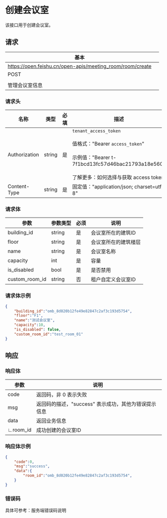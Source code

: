 # 创建会议室

该接口用于创建会议室。

## 请求
| 基本 |  |
| --- | --- |
| https://open.feishu.cn/open-apis/meeting_room/room/create |
| POST |
|  |
| 管理会议室信息 |


### 请求头
| 名称 | 类型 | 必填 | 描述 |
| --- | --- | --- | --- |
| Authorization | string | 是 | `tenant_access_token`<br> <br>值格式："Bearer `access_token`"<br><br>示例值："Bearer t-7f1bcd13fc57d46bac21793a18e560"<br> <br> 了解更多：如何选择与获取 access token |
| Content-Type | string | 是 | 固定值："application/json; charset=utf-8" |



### 请求体
| 参数       | 参数类型 | 必须 | 说明                                                         |
| ---------- | -------- | ---- | ------------------------------------------------------------ |
| building_id  | string      | 是   | 会议室所在的建筑ID |
| floor  | string      | 是   | 会议室所在的建筑楼层 |
| name | string   | 是   | 会议室名称 |
| capacity   | int   | 是   | 容量 |
| is_disabled     | bool   | 是   | 是否禁用 |
| custom_room_id     | string   | 否   |租户自定义会议室ID |

### 请求体示例


```json
{
    "building_id":"omb_8d020b12fe49e82847c2af3c193d5754",
    "floor":"F1",
    "name":"测试会议室",
    "capacity":10,
    "is_disabled": false,
    "custom_room_id":"test_room_01"
}
```
## 响应
### 响应体

| 参数         | 说明                                                 |
| ------------ | ---------------------------------------------------- |
| code         | 返回码，非 0 表示失败                                |
| msg          | 返回码的描述，"success" 表示成功，其他为错误提示信息 |
| data         | 返回业务信息                                         |
| ∟room_id  | 成功创建的会议室ID                          |
### 响应体示例

```json
{
    "code":0,
    "msg":"success",
    "data":{
        "room_id":"omb_8d020b12fe49e82847c2af3c193d5754",
    }
}
```

### 错误码

具体可参考：服务端错误码说明

